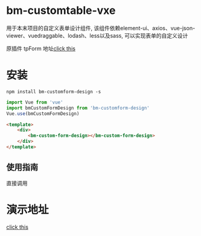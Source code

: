 # bm-customtable-vxe

用于本末项目的自定义表单设计组件, 该组件依赖element-ui、axios、vue-json-viewer、vuedraggable、lodash、less以及sass, 可以实现表单的自定义设计

原插件 tpForm 地址[click this](//underline.gitee.io/tp-form)

# 安装

```shell
npm install bm-customform-design -s
```

```javascript
import Vue from 'vue'
import bmCustomFormDesign from 'bm-customform-design'
Vue.use(bmCustomFormDesign)
```

```html
<template>
    <div>
        <bm-custom-form-design></bm-custom-form-design>              
    </div>
</template>
```

## 使用指南
直接调用

# 演示地址
[click this](//1.117.79.182:8082/)